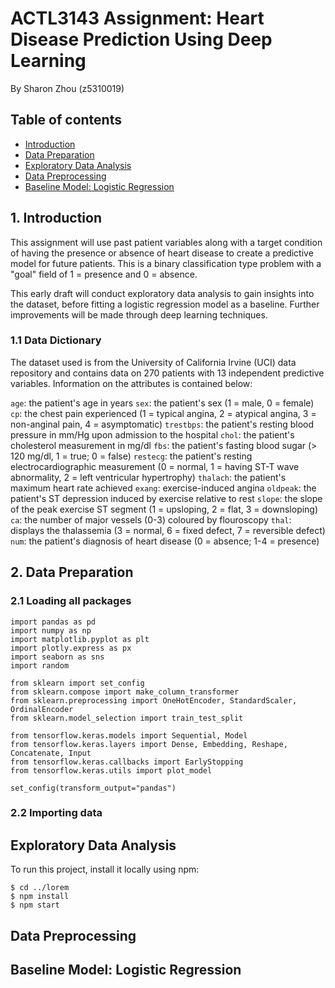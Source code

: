# ACTL3143 Assignment: Heart Disease Prediction Using Deep Learning

By Sharon Zhou (z5310019)

## Table of contents
* [Introduction](#introduction)
* [Data Preparation](#datapreparation)
* [Exploratory Data Analysis](#exploratorydatanalysis)
* [Data Preprocessing](#datapreprocessing)
* [Baseline Model: Logistic Regression](#baselinemodel)

## 1. Introduction

This assignment will use past patient variables along with a target condition of having the presence or absence of heart disease to create a predictive model for future patients. This is a binary classification type problem with a "goal" field of 1 = presence and 0 = absence. 

This early draft will conduct exploratory data analysis to gain insights into the dataset, before fitting a logistic regression model as a baseline. Further improvements will be made through deep learning techniques.

### 1.1 Data Dictionary 

The dataset used is from the University of California Irvine (UCI) data repository and contains data on 270 patients with 13 independent predictive variables. Information on the attributes is contained below: 

``` age ```: the patient's age in years
``` sex ```: the patient's sex (1 = male, 0 = female)
``` cp ```: the chest pain experienced (1 = typical angina, 2 = atypical angina, 3 = non-anginal pain, 4 = asymptomatic)
``` trestbps ```: the patient's resting blood pressure in mm/Hg upon admission to the hospital
``` chol ```: the patient's cholesterol measurement in mg/dl
``` fbs ```: the patient's fasting blood sugar (> 120 mg/dl, 1 = true; 0 = false)
``` restecg ```: the patient's resting electrocardiographic measurement (0 = normal, 1 = having ST-T wave abnormality, 2 = left ventricular hypertrophy)
``` thalach ```: the patient's maximum heart rate achieved
``` exang ```: exercise-induced angina
``` oldpeak ```: the patient's ST depression induced by exercise relative to rest
``` slope ```: the slope of the peak exercise ST segment (1 = upsloping, 2 = flat, 3 = downsloping)
``` ca ```: the number of major vessels (0-3) coloured by flouroscopy 
``` thal ```: displays the thalassemia (3 = normal, 6 = fixed defect, 7 = reversible defect)
``` num ```: the patient's diagnosis of heart disease (0 = absence; 1-4 = presence)
	
## 2. Data Preparation

### 2.1 Loading all packages 

```
import pandas as pd
import numpy as np
import matplotlib.pyplot as plt
import plotly.express as px
import seaborn as sns
import random

from sklearn import set_config
from sklearn.compose import make_column_transformer
from sklearn.preprocessing import OneHotEncoder, StandardScaler, OrdinalEncoder
from sklearn.model_selection import train_test_split

from tensorflow.keras.models import Sequential, Model
from tensorflow.keras.layers import Dense, Embedding, Reshape, Concatenate, Input
from tensorflow.keras.callbacks import EarlyStopping
from tensorflow.keras.utils import plot_model

set_config(transform_output="pandas")
```

### 2.2 Importing data 


	
## Exploratory Data Analysis
To run this project, install it locally using npm:

```
$ cd ../lorem
$ npm install
$ npm start
```
## Data Preprocessing

## Baseline Model: Logistic Regression
